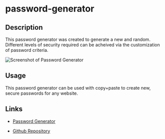 # password-generator

## Description

This password generator was created to generate a new and random. Different levels of security required can be acheived via the customization of password criteria.

<img
src=./assets
alt= "Screenshot of Password Generator">

## Usage

This password generator can be used with copy+paste to create new, secure passwords for any website.

## Links

- [Password Generator](https://mladame.github.io/password-generator/)

- [Github Repository](https://github.com/mladame/password-generator)